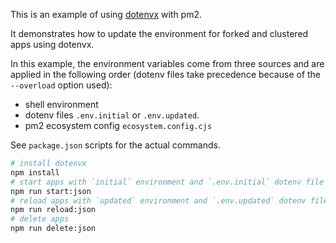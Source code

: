 This is an example of using [dotenvx](https://dotenvx.com/) with pm2.

It demonstrates how to update the environment for forked and clustered apps using dotenvx.

In this example, the environment variables come from three sources and are applied in the following order (dotenv files take precedence because of the `--overload` option used):
- shell environment
- dotenv files `.env.initial` or `.env.updated`.
- pm2 ecosystem config `ecosystem.config.cjs`

See `package.json` scripts for the actual commands.

```bash
# install dotenvx
npm install
# start apps with `initial` environment and `.env.initial` dotenv file
npm run start:json
# reload apps with `updated` environment and `.env.updated` dotenv file
npm run reload:json
# delete apps
npm run delete:json
```
